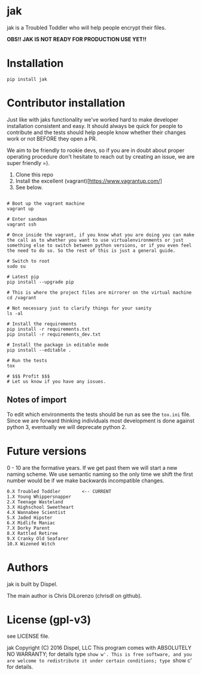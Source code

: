 # jak

jak is a Troubled Toddler who will help people encrypt their files.

**OBS!! JAK IS NOT READY FOR PRODUCTION USE YET!!**


# Installation

`pip install jak`

# Contributor installation

Just like with jaks functionality we've worked hard to make developer installation consistent and easy.
It should always be quick for people to contribute and the tests should help people know whether their
changes work or not BEFORE they open a PR.

We aim to be friendly to rookie devs, so if you are in doubt about proper operating procedure don't hesitate to reach out by creating an issue, we are super friendly =).

1. Clone this repo
2. Install the excellent (vagrant)[https://www.vagrantup.com/]
3. See below.

```

# Boot up the vagrant machine
vagrant up

# Enter sandman
vagrant ssh

# Once inside the vagrant, if you know what you are doing you can make the call as to whether you want to use virtualenvironments or just something else to switch between python versions, or if you even feel the need to do so. So the rest of this is just a general guide.

# Switch to root
sudo su

# Latest pip
pip install --upgrade pip

# This is where the project files are mirrorer on the virtual machine
cd /vagrant

# Not necessary just to clarify things for your sanity
ls -al

# Install the requirements
pip install -r requirements.txt
pip install -r requirements_dev.txt

# Install the package in editable mode
pip install --editable .

# Run the tests
tox

# $$$ Profit $$$
# Let us know if you have any issues.
```

## Notes of import

To edit which environments the tests should be run as see the `tox.ini` file.
Since we are forward thinking individuals most development is done against python 3, eventually we will deprecate python 2.


# Future versions

0 - 10 are the formative years. If we get past them we will start
a new naming scheme. We use semantic naming so the only time we shift
the first number would be if we make backwards incompatible changes.
```
0.X Troubled Toddler        <-- CURRENT
1.X Young Whippersnapper
2.X Teenage Wasteland
3.X Highschool Sweetheart
4.X Wannabee Scientist
5.X Jaded Hipster
6.X Midlife Maniac
7.X Dorky Parent
8.X Rattled Retiree
9.X Cranky Old Seafarer
10.X Wizened Witch
```

# Authors

jak is built by Dispel.

The main author is Chris DiLorenzo (chrisdl on github).

# License (gpl-v3)

see LICENSE file.

jak Copyright (C) 2016  Dispel, LLC
This program comes with ABSOLUTELY NO WARRANTY; for details type `show w'.
This is free software, and you are welcome to redistribute it
under certain conditions; type `show c' for details.
